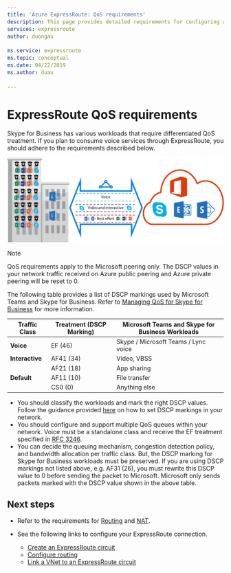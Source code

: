 ```yaml
---
title: 'Azure ExpressRoute: QoS requirements'
description: This page provides detailed requirements for configuring and managing QoS. Skype for Business/voice services are discussed.
services: expressroute
author: duongau

ms.service: expressroute
ms.topic: conceptual
ms.date: 04/22/2019
ms.author: duau

---
```

# ExpressRoute QoS requirements
Skype for Business has various workloads that require differentiated QoS treatment. If you plan to consume voice services through ExpressRoute, you should adhere to the requirements described below.

![Diagram that shows the voice services going through ExpressRoute.](./media/expressroute-qos/expressroute-qos.png)

> [!NOTE]
> QoS requirements apply to the Microsoft peering only. The DSCP values in your network traffic received on Azure public peering and Azure private peering will be reset to 0. 
> 
> 

The following table provides a list of DSCP markings used by Microsoft Teams and Skype for Business. Refer to [Managing QoS for Skype for Business](https://docs.microsoft.com/SkypeForBusiness/manage/network-management/qos/managing-quality-of-service-QoS) for more information.

| **Traffic Class** | **Treatment (DSCP Marking)** | **Microsoft Teams and Skype for Business Workloads** |
| --- | --- | --- |
| **Voice** |EF (46) |Skype / Microsoft Teams / Lync voice |
| **Interactive** |AF41 (34) |Video, VBSS |
| |AF21 (18) |App sharing | 
| **Default** |AF11 (10) |File transfer |
| |CS0 (0) |Anything else |

* You should classify the workloads and mark the right DSCP values. Follow the guidance provided [here](https://docs.microsoft.com/SkypeForBusiness/manage/network-management/qos/configuring-port-ranges-for-your-skype-clients#configure-quality-of-service-policies-for-clients-running-on-windows-10) on how to set DSCP markings in your network.
* You should configure and support multiple QoS queues within your network. Voice must be a standalone class and receive the EF treatment specified in [RFC 3246](https://www.ietf.org/rfc/rfc3246.txt). 
* You can decide the queuing mechanism, congestion detection policy, and bandwidth allocation per traffic class. But, the DSCP marking for Skype for Business workloads must be preserved. If you are using DSCP markings not listed above, e.g. AF31 (26), you must rewrite this DSCP value to 0 before sending the packet to Microsoft. Microsoft only sends packets marked with the DSCP value shown in the above table. 

## Next steps
* Refer to the requirements for [Routing](expressroute-routing.md) and [NAT](expressroute-nat.md).
* See the following links to configure your ExpressRoute connection.
  
  * [Create an ExpressRoute circuit](expressroute-howto-circuit-classic.md)
  * [Configure routing](expressroute-howto-routing-classic.md)
  * [Link a VNet to an ExpressRoute circuit](expressroute-howto-linkvnet-classic.md)

